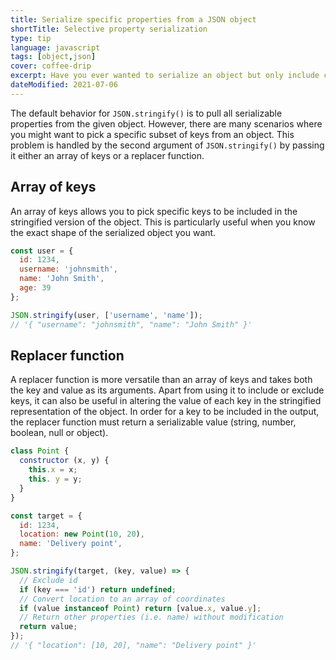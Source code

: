```yaml
---
title: Serialize specific properties from a JSON object
shortTitle: Selective property serialization
type: tip
language: javascript
tags: [object,json]
cover: coffee-drip
excerpt: Have you ever wanted to serialize an object but only include certain keys? Turns out JavaScript provides an easy way to do this!
dateModified: 2021-07-06
---
```


The default behavior for `JSON.stringify()` is to pull all serializable properties from the given object. However, there are many scenarios where you might want to pick a specific subset of keys from an object. This problem is handled by the second argument of `JSON.stringify()` by passing it either an array of keys or a replacer function.

## Array of keys

An array of keys allows you to pick specific keys to be included in the stringified version of the object. This is particularly useful when you know the exact shape of the serialized object you want.

```js
const user = {
  id: 1234,
  username: 'johnsmith',
  name: 'John Smith',
  age: 39
};

JSON.stringify(user, ['username', 'name']);
// '{ "username": "johnsmith", "name": "John Smith" }'
```

## Replacer function

A replacer function is more versatile than an array of keys and takes both the key and value as its arguments. Apart from using it to include or exclude keys, it can also be useful in altering the value of each key in the stringified representation of the object. In order for a key to be included in the output, the replacer function must return a serializable value (string, number, boolean, null or object).

```js
class Point {
  constructor (x, y) {
    this.x = x;
    this. y = y;
  }
}

const target = {
  id: 1234,
  location: new Point(10, 20),
  name: 'Delivery point',
};

JSON.stringify(target, (key, value) => {
  // Exclude id
  if (key === 'id') return undefined;
  // Convert location to an array of coordinates
  if (value instanceof Point) return [value.x, value.y];
  // Return other properties (i.e. name) without modification
  return value;
});
// '{ "location": [10, 20], "name": "Delivery point" }'
```
